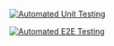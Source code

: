 [![Automated Unit Testing](https://github.com/jonaslod/social-media-client/actions/workflows/unit-test.yml/badge.svg)](https://github.com/jonaslod/social-media-client/actions/workflows/unit-test.yml)

[![Automated E2E Testing](https://github.com/jonaslod/social-media-client/actions/workflows/e2e-test.yml/badge.svg)](https://github.com/jonaslod/social-media-client/actions/workflows/e2e-test.yml)
